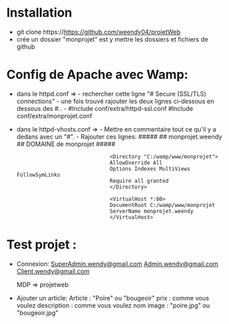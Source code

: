 Installation
============

- git clone https://https://github.com/weendy04/projetWeb
- crée un dossier "monprojet" est y mettre les dossiers et fichiers de github 

Config de Apache avec Wamp:
===========================
- dans le httpd.conf => - rechercher cette ligne "# Secure (SSL/TLS) connections"
					    - une fois trouvé rajouter les deux lignes ci-dessous en dessous des #..
							- #Include conf/extra/httpd-ssl.conf
							  #Include conf/extra/monprojet.conf
- dans le httpd-vhosts.conf => - Mettre en commentaire tout ce qu'il y a dedans avec  un "#".
							   - Rajouter ces lignes:
									#####
									## monprojet.weendy
									## DOMAINE de monprojet
									#####

									<Directory "C:/wamp/www/monprojet">
									AllowOverride All
									Options Indexes MultiViews FollowSymLinks
									Require all granted
									</Directory>

									<VirtualHost *:80>
									DocumentRoot C:/wamp/www/monprojet
									ServerName monprojet.weendy
									</VirtualHost>



Test projet :
=============
 - Connexion: 
   SuperAdmin.wendy@gmail.com
   Admin.wendy@gmail.com
   Client.wendy@gmail.com
   
   MDP => projetweb
 
 - Ajouter un article:
   Article : "Poire" ou "bougeoir"
   prix : comme vous voulez
   description : comme vous voulez
   nom image : "poire.jpg" ou "bougeoir.jpg"
